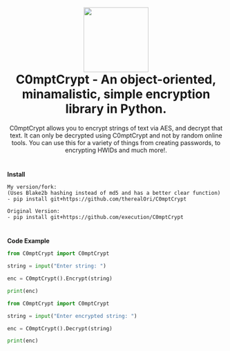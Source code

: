 <h1 align="center">
	<img src="https://www.nicepng.com/png/full/395-3955868_security-shield-lock-icon.png" width="150px"><br>
    C0mptCrypt - An object-oriented, minamalistic, simple encryption library in Python.
</h1>
<p align="center">
    C0mptCrypt allows you to encrypt strings of text via AES, and decrypt that text. It can only be decrypted using C0mptCrypt and not by random online tools. You can use this for a variety of things from creating passwords, to encrypting HWIDs and much more!.
</p>

<h1></h1>

**Install**

```
My version/fork:
(Uses Blake2b hashing instead of md5 and has a better clear function)
- pip install git+https://github.com/therealOri/C0mptCrypt

Original Version:
- pip install git+https://github.com/execution/C0mptCrypt
```

<h1></h1>

**Code Example**

```python
from C0mptCrypt import C0mptCrypt

string = input("Enter string: ")

enc = C0mptCrypt().Encrypt(string)

print(enc)
```

```python
from C0mptCrypt import C0mptCrypt

string = input("Enter encrypted string: ")

enc = C0mptCrypt().Decrypt(string)

print(enc)
```
